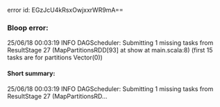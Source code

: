 error id: EGzJcU4kRsxOwjxxrWR9mA==
### Bloop error:

25/06/18 00:03:19 INFO DAGScheduler: Submitting 1 missing tasks from ResultStage 27 (MapPartitionsRDD[93] at show at main.scala:8) (first 15 tasks are for partitions Vector(0))
#### Short summary: 

25/06/18 00:03:19 INFO DAGScheduler: Submitting 1 missing tasks from ResultStage 27 (MapPartitionsRD...
